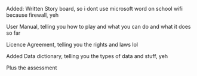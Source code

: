 Added:
Written Story board, so i dont use
microsoft word on school wifi because firewall, yeh

User Manual, telling you how to play 
and what you can do and what it does so far

Licence Agreement, telling you the rights
and laws lol

Added Data dictionary, telling you the types
of data and stuff, yeh

Plus the assessment